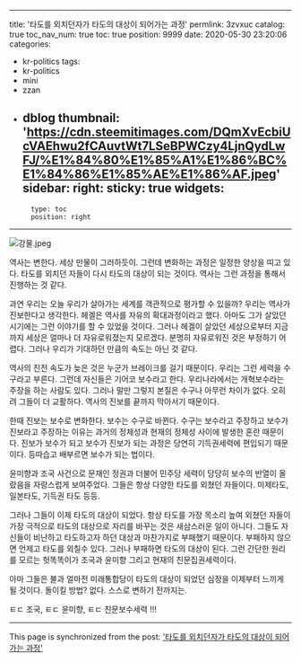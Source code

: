 
---
title: '타도를 외치던자가 타도의 대상이 되어가는 과정'
permlink: 3zvxuc
catalog: true
toc_nav_num: true
toc: true
position: 9999
date: 2020-05-30 23:20:06
categories:
- kr-politics
tags:
- kr-politics
- mini
- zzan
- dblog
thumbnail: 'https://cdn.steemitimages.com/DQmXvEcbiUcVAEhwu2fCAuvtWt7LSeBPWCzy4LjnQydLwFJ/%E1%84%80%E1%85%A1%E1%86%BC%E1%84%86%E1%85%AE%E1%86%AF.jpeg'
sidebar:
    right:
        sticky: true
widgets:
    -
        type: toc
        position: right
---


![강물.jpeg](https://cdn.steemitimages.com/DQmXvEcbiUcVAEhwu2fCAuvtWt7LSeBPWCzy4LjnQydLwFJ/%E1%84%80%E1%85%A1%E1%86%BC%E1%84%86%E1%85%AE%E1%86%AF.jpeg)



역사는 변한다. 세상 만물이 그러하듯이. 그런데 변화하는 과정은 일정한 양상을 띠고 있다. 타도를 외치던 자들이 다시 타도의 대상이 되는 것이다. 역사는 그런 과정을 통해서 진행하는 것 같다.

과연 우리는 오늘 우리가 살아가는 세계를 객관적으로 평가할 수 있을까? 우리는 역사가 진보한다고 생각한다. 헤겔은 역사를 자유의 확대과정이라고 했다. 아마도 그가 살았던 시기에는 그런 이야기를 할 수 있었을 것이다. 그러나 헤겔이 살았던 세상으로부터 지금까지 세상은 얼마나 더 자유로워졌는지 모르겠다. 분명히 자유로워진 것은 부정하기 어렵다. 그러나 우리가 기대하던 만큼의 속도는 아닌 것 같다.

역사의 진전 속도가 늦은 것은 누군가 브레이크를 걸기 때문이다. 우리는 그런 세력을 수구라고 부른다. 그런데 자신들은 기어코 보수라고 한다. 우리나라에서는 개혁보수라는 주장을 하는 사람도 있다. 그러나 말만 그렇지 본질은 수구나 아무런 차이가 없다. 오히려 그들이 더 교활하다. 역사의 진보를 끝까지 막아서기 때문이다.

한때 진보는 보수로 변화한다. 보수는 수구로 바뀐다. 수구는 보수라고 주장하고 보수가 진보라고 주장하는 이유는 과거의 정체성과 현재의 정체성 사이에 발생한 혼란 때문이다. 진보가 보수가 되고 보수가 진보가 되는 과정은 당연히 기득권세력에 편입되기 때문이다. 등따습고 배부르면 보수가 되는 법이다.

윤미향과 조국 사건으로 문재인 정권과 더불어 민주당 세력이 당당히 보수의 반열이 올랐음을 자랑스럽게 보여주었다. 그들은 항상 다양한 타도를 외쳤던 자들이다. 미제타도, 일본타도, 기득권 타도 등등.

그러나 그들이 이제 타도의 대상이 되었다. 항상 타도를 가장 목소리 높여 외쳤던 자들이 가장 극적으로 타도의 대상으로 자리를 바꾸는 것은 새삼스러운 일이 아니다. 그들도 자신들이 비난하고 타도하고자 하던 대상과 마찬가지로 부패했기 때문이다. 부패하지 않으면 언제고 타도를 외칠수 있다. 그러나 부패하면 타도의 대상이 된다. 그런 간단한 원리를 모르는 헛똑똑이가 조국과 윤미향 그리고 현재의 친문집권세력이다.

아마 그들은 불과 얼마전 미래통합당이 타도의 대상이 되었던 심정을 이제부터 느끼게 될 것이다. 돌이킬 방법? 없다. 스스로 변하기 전까지는.

ㅌㄷ 조국, ㅌㄷ 윤미향, ㅌㄷ 친문보수세력 !!!

- - -

This page is synchronized from the post: ['타도를 외치던자가 타도의 대상이 되어가는 과정'](https://steemit.com/@oldstone/3zvxuc)
